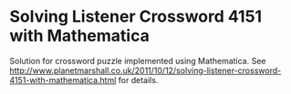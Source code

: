Solving Listener Crossword 4151 with Mathematica
===============

Solution for crossword puzzle implemented using Mathematica. See http://www.planetmarshall.co.uk/2011/10/12/solving-listener-crossword-4151-with-mathematica.html for details.

